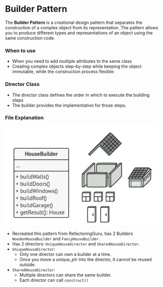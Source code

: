 # Builder Pattern

The **Builder Pattern** is a creational design pattern that separates the construction of a complex object from its representation. The pattern allows you to produce different types and representations of an object using the same construction code.

### When to use

- When you need to add multiple attributes to the same class
- Creating complex objects step-by-step while keeping the object immutable, while the construction process flexible.

### Director Class

- The director class defines the order in which to execute the building steps
- The builder provides the implementation for those steps.

### File Explanation

![Builder Pattern](image.png)

- Recreated this pattern from RefactoringGuru, has 2 Builders `WoodenHouseBuilder` and `FancyHouseBuilder`.
- Has 2 directors: `UniqueHouseDirector` and `SharedHouseDirector`.
- `UniqueHouseDirector`:
    - Only one director can own a builder at a time.
    - Once you move a unique_ptr into the director, it cannot be reused outside.
- `SharedHouseDirector`:
    - Multiple directors can share the same builder.
    - Each director can call `construct()`
